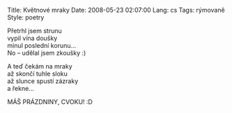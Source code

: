 Title: Květnové mraky
Date: 2008-05-23 02:07:00
Lang: cs
Tags: rýmovaně
Style: poetry

Přetrhl jsem strunu<br>
vypil vína doušky<br>
minul poslední korunu…<br>
No – udělal jsem zkoušky :)

A teď čekám na mraky<br>
až skončí tuhle sloku<br>
až slunce spustí zázraky<br>
a řekne…

MÁŠ PRÁZDNINY, CVOKU! :D
